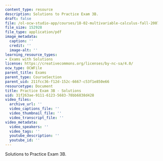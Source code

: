 ```yaml
---
content_type: resource
description: Solutions to Practice Exam 3B.
draft: false
file: /ol-ocw-studio-app/courses/18-02-multivariable-calculus-fall-2007/31f263ae91116123568378bb6838d428_prac3bsol.pdf
file_size: 152928
file_type: application/pdf
image_metadata:
  caption: ''
  credit: ''
  image-alt: ''
learning_resource_types:
- Exams with Solutions
license: https://creativecommons.org/licenses/by-nc-sa/4.0/
ocw_type: OCWFile
parent_title: Exams
parent_type: CourseSection
parent_uid: 211fcc36-f12d-152c-6667-c53f1e850e66
resourcetype: Document
title: Practice Exam 3B - Solutions
uid: 31f263ae-9111-6123-5683-78bb6838d428
video_files:
  archive_url: ''
  video_captions_file: ''
  video_thumbnail_file: ''
  video_transcript_file: ''
video_metadata:
  video_speakers: ''
  video_tags: ''
  youtube_description: ''
  youtube_id: ''
---
```

Solutions to Practice Exam 3B.
